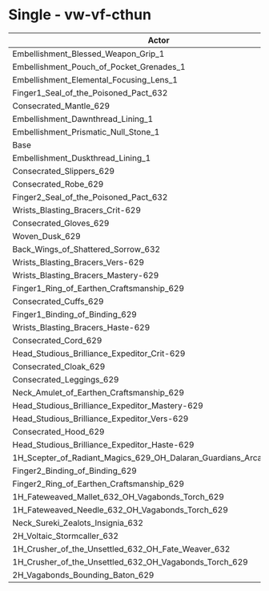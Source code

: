 # Single - vw-vf-cthun
| Actor | DPS | Increase |
|---|:---:|:---:|
|Embellishment_Blessed_Weapon_Grip_1|1237933|3.53%|
|Embellishment_Pouch_of_Pocket_Grenades_1|1206103|0.86%|
|Embellishment_Elemental_Focusing_Lens_1|1201958|0.52%|
|Finger1_Seal_of_the_Poisoned_Pact_632|1198878|0.26%|
|Consecrated_Mantle_629|1196140|0.03%|
|Embellishment_Dawnthread_Lining_1|1196014|0.02%|
|Embellishment_Prismatic_Null_Stone_1|1195893|0.01%|
|Base|1195761|0.00%|
|Embellishment_Duskthread_Lining_1|1195692|-0.01%|
|Consecrated_Slippers_629|1195607|-0.01%|
|Consecrated_Robe_629|1195545|-0.02%|
|Finger2_Seal_of_the_Poisoned_Pact_632|1195390|-0.03%|
|Wrists_Blasting_Bracers_Crit-629|1195245|-0.04%|
|Consecrated_Gloves_629|1194840|-0.08%|
|Woven_Dusk_629|1194492|-0.11%|
|Back_Wings_of_Shattered_Sorrow_632|1194431|-0.11%|
|Wrists_Blasting_Bracers_Vers-629|1194127|-0.14%|
|Wrists_Blasting_Bracers_Mastery-629|1193701|-0.17%|
|Finger1_Ring_of_Earthen_Craftsmanship_629|1193687|-0.17%|
|Consecrated_Cuffs_629|1193451|-0.19%|
|Finger1_Binding_of_Binding_629|1193366|-0.20%|
|Wrists_Blasting_Bracers_Haste-629|1192777|-0.25%|
|Consecrated_Cord_629|1192447|-0.28%|
|Head_Studious_Brilliance_Expeditor_Crit-629|1191743|-0.34%|
|Consecrated_Cloak_629|1191708|-0.34%|
|Consecrated_Leggings_629|1190822|-0.41%|
|Neck_Amulet_of_Earthen_Craftsmanship_629|1190480|-0.44%|
|Head_Studious_Brilliance_Expeditor_Mastery-629|1190472|-0.44%|
|Head_Studious_Brilliance_Expeditor_Vers-629|1189338|-0.54%|
|Consecrated_Hood_629|1189252|-0.54%|
|Head_Studious_Brilliance_Expeditor_Haste-629|1188647|-0.59%|
|1H_Scepter_of_Radiant_Magics_629_OH_Dalaran_Guardians_Arcanotool_632|1180233|-1.30%|
|Finger2_Binding_of_Binding_629|1179884|-1.33%|
|Finger2_Ring_of_Earthen_Craftsmanship_629|1179249|-1.38%|
|1H_Fateweaved_Mallet_632_OH_Vagabonds_Torch_629|1178373|-1.45%|
|1H_Fateweaved_Needle_632_OH_Vagabonds_Torch_629|1178171|-1.47%|
|Neck_Sureki_Zealots_Insignia_632|1157069|-3.24%|
|2H_Voltaic_Stormcaller_632|1097974|-8.18%|
|1H_Crusher_of_the_Unsettled_632_OH_Fate_Weaver_632|1016864|-14.96%|
|1H_Crusher_of_the_Unsettled_632_OH_Vagabonds_Torch_629|1014415|-15.17%|
|2H_Vagabonds_Bounding_Baton_629|983774|-17.73%|
